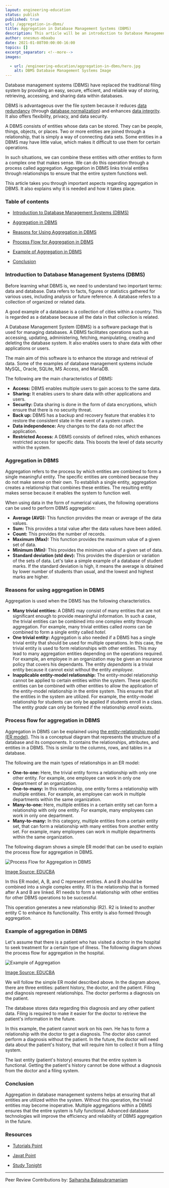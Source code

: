 ```yaml
---
layout: engineering-education
status: publish
published: true
url: /aggregation-in-dbms/
title: Aggregation in Database Management Systems (DBMS)
description: This article will be an introduction to Database Management Systems and how systems function properly through the concept of aggregation. It also explains why aggregation is needed and how it functions. 
author: onesmus-mbaabu
date: 2021-01-08T00:00:00-16:00
topics: []
excerpt_separator: <!--more-->
images:

  - url: /engineering-education/aggregation-in-dbms/hero.jpg
    alt: DBMS Database Management Systems Image
---
```

Database management systems (DBMS) have replaced the traditional filing system by providing an easy, secure, efficient, and reliable way of storing, retrieving, accessing, and sharing data within databases. 
<!--more-->

DBMS is advantageous over the file system because it reduces [data redundancy](https://en.wikipedia.org/wiki/Data_redundancy) (through [database normalization](https://en.wikipedia.org/wiki/Database_normalization)) and enhances [data integrity](https://en.wikipedia.org/wiki/Data_integrity). It also offers flexibility, privacy, and data security.

A DBMS consists of entities whose data can be stored. They can be people, things, objects, or places. Two or more entities are joined through a relationship, that is simply a way of connecting data sets. Some entities in a DBMS may have little value, which makes it difficult to use them for certain operations. 

In such situations, we can combine these entities with other entities to form a complex one that makes sense. We can do this operation through a process called aggregation. Aggregation in DBMS links trivial entities through relationships to ensure that the entire system functions well.

This article takes you through important aspects regarding aggregation in DBMS. It also explains why it is needed and how it takes place. 

### Table of contents
- [Introduction to Database Management Systems (DBMS)](#introduction-to-database-management-systems-dbms)

- [Aggregation in DBMS](#aggregation-in-dbms)

- [Reasons for Using Aggregation in DBMS](#reasons-for-using-aggregation-in-dbms)

- [Process Flow for Aggregation in DBMS](#process-flow-for-aggregation-in-dbms)

- [Example of Aggregation in DBMS](#example-of-aggregation-in-dbms)

- [Conclusion](#conclusion)

### Introduction to Database Management Systems (DBMS)
Before learning what DBMS is, we need to understand two important terms: data and database. Data refers to facts, figures or statistics gathered for various uses, including analysis or future reference. A database refers to a collection of organized or related data. 

A good example of a database is a collection of cities within a country. This is regarded as a database because all the data in that collection is related. 

A Database Management System (DBMS) is a software package that is used for managing databases. A DBMS facilitates operations such as accessing, updating, administering, fetching, manipulating, creating and deleting the database system. It also enables users to share data with other applications or users. 

The main aim of this software is to enhance the storage and retrieval of data. Some of the examples of database management systems include MySQL, Oracle, SQLite, MS Access, and MariaDB. 

The following are the main characteristics of DBMS:
- **Access:** DBMS enables multiple users to gain access to the same data. 
- **Sharing:** It enables users to share data with other applications and users. 
- **Security:** Data sharing is done in the form of data encryptions, which ensure that there is no security threat. 
- **Back up:** DBMS has a backup and recovery feature that enables it to restore the consistent state in the event of a system crash. 
- **Data independence:** Any changes to the data do not affect the application.
- **Restricted Access:** A DBMS consists of defined roles, which enhances restricted access for specific data. This boosts the level of data security within the system. 

### Aggregation in DBMS
Aggregation refers to the process by which entities are combined to form a single meaningful entity. The specific entities are combined because they do not make sense on their own. To establish a single entity, aggregation creates a relationship that combines these entities. The resulting entity makes sense because it enables the system to function well. 

When using data in the form of numerical values, the following operations can be used to perform DBMS aggregation:
- **Average (AVG):** This function provides the mean or average of the data values. 
- **Sum:** This provides a total value after the data values have been added. 
- **Count:** This provides the number of records.
- **Maximum (Max):** This function provides the maximum value of a given set of data.
- **Minimum (Min):** This provides the minimum value of a given set of data. 
- **Standard deviation (std dev):** This provides the dispersion or variation of the sets of data. Let's take a simple example of a database of student marks. If the standard deviation is high, it means the average is obtained by lower number of students than usual, and the lowest and highest marks are higher.

### Reasons for using aggregation in DBMS
Aggregation is used when the DBMS has the following characteristics.

- **Many trivial entities:** A DBMS may consist of many entities that are not significant enough to provide meaningful information. In such a case, the trivial entities can be combined into one complex entity through aggregation. For example, many trivial entities called *rooms* can be combined to form a single entity called *hotel*.
- **One trivial entity:** Aggregation is also needed if a DBMS has a single trivial entity that should be used for multiple operations. In this case, the trivial entity is used to form relationships with other entities. This may lead to many aggregation entities depending on the operations required. For example, an employee in an organization may be given an insurance policy that covers his dependants. The entity *dependants* is a trivial entity because it cannot exist without the entity *employee*. 
- **Inapplicable entity-model relationship:** The entity-model relationship cannot be applied to certain entities within the system. These specific entities can be combined with other entities to allow the application of the entity-model relationship in the entire system. This ensures that all the entities in the system are utilized. For example, the entity-model relationship for students can only be applied if students enroll in a class. The entity *grade* can only be formed if the relationship *enroll* exists.

### Process flow for aggregation in DBMS
Aggregation in DBMS can be explained using [the entity-relationship model (ER model)](https://www.tutorialspoint.com/dbms/er_model_basic_concepts.htm). This is a conceptual diagram that represents the structure of a database and its components. It contains the relationships, attributes, and entities in a DBMS. This is similar to the columns, rows, and tables in a database. 

The following are the main types of relationships in an ER model:
- **One-to-one:** Here, the trivial entity forms a relationship with only one other entity. For example, one employee can work in only one department of an organization. 
- **One-to-many:** In this relationship, one entity forms a relationship with multiple entities. For example, an employee can work in multiple departments within the same organization.
- **Many-to-one:** Here, multiple entities in a certain entity set can form a relationship with only one entity. For example, many employees can work in only one department. 
- **Many-to-many:** In this category, multiple entities from a certain entity set, that can form a relationship with many entities from another entity set. For example, many employees can work in multiple departments within the same organization.
  
The following diagram shows a simple ER model that can be used to explain the process flow for aggregation in DBMS.

![Process Flow for Aggregation in DBMS](/aggregation-in-dbms/process-flow-for-aggregation.jpg)

[Image Source: EDUCBA](https://cdn.educba.com/academy/wp-content/uploads/2020/03/aggregation-in-dbms.jpg)

In this ER model, A, B, and C represent entities. A and B should be combined into a single complex entity. R1 is the relationship that is formed after A and B are linked. R1 needs to form a relationship with other entities for other DBMS operations to be successful. 

This operation generates a new relationship (R2). R2 is linked to another entity C to enhance its functionality. This entity is also formed through aggregation. 

### Example of aggregation in DBMS
Let's assume that there is a patient who has visited a doctor in the hospital to seek treatment for a certain type of illness. The following diagram shows the process flow for aggregation in the hospital. 

![Example of Aggregation](/aggregation-in-dbms/example-of-aggregation.jpg)

[Image Source: EDUCBA](https://cdn.educba.com/academy/wp-content/uploads/2020/03/aggregation-in-dbms0.jpg)

We will follow the simple ER model described above. In the diagram above, there are three entities: patient history, the doctor, and the patient. Filing and diagnosis represent relationships. The doctor performs a diagnosis on the patient. 

The database stores data regarding this diagnosis and any other patient data. Filing is required to make it easier for the doctor to retrieve the patient's information in the future. 

In this example, the patient cannot work on his own. He has to form a relationship with the doctor to get a diagnosis. The doctor also cannot perform a diagnosis without the patient. In the future, the doctor will need data about the patient's history, that will require him to collect it from a filing system. 

The last entity (patient's history) ensures that the entire system is functional. Getting the patient's history cannot be done without a diagnosis from the doctor and a filing system. 

### Conclusion
Aggregation in database management systems helps at ensuring that all entities are utilized within the system. Without this operation, the trivial entities may become inoperative. Multiple aggregations within a DBMS ensures that the entire system is fully functional. Advanced database technologies will improve the efficiency and reliability of DBMS aggregation in the future.   

### Resources
- [Tutorials Point](https://www.tutorialspoint.com/dbms/er_model_basic_concepts.htm)

- [Javat Point](https://www.javatpoint.com/dbms-aggregation)

- [Study Tonight](https://www.studytonight.com/dbms/generalization-and-specialization.php)

---
Peer Review Contributions by: [Saiharsha Balasubramaniam](/engineering-education/authors/saiharsha-balasubramaniam/)